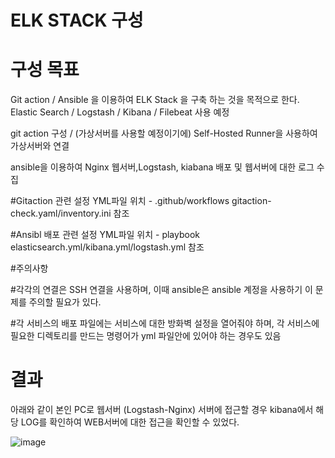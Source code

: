 
# ELK STACK 구성 

# 구성 목표 

Git action / Ansible 을 이용하여 ELK Stack 을 구축 하는 것을 목적으로 한다.
Elastic Search / Logstash / Kibana / Filebeat 사용 예정

git action 구성 / (가상서버를 사용할 예정이기에) Self-Hosted Runner을 사용하여 가상서버와 연결

ansible을 이용하여 Nginx 웹서버,Logstash, kiabana 배포 및 웹서버에 대한 로그 수집

#Gitaction 관련 설정 YML파일 위치 - .github/workflows gitaction-check.yaml/inventory.ini 참조

#Ansibl 배포 관련 설정 YML파일 위치 - playbook elasticsearch.yml/kibana.yml/logstash.yml 참조

#주의사항

#각각의 연결은 SSH 연결을 사용하며, 이때 ansible은 ansible 계정을 사용하기 이 문제를 주의할 필요가 있다.

#각 서비스의 배포 파일에는 서비스에 대한 방화벽 설정을 열어줘야 하며, 각 서비스에 필요한 디렉토리를 만드는 명령어가 yml 파일안에 있어야 하는 경우도 있음


# 결과
아래와 같이 본인 PC로 웹서버 (Logstash-Nginx) 서버에 접근할 경우 kibana에서 해당 LOG를 확인하여 WEB서버에 대한 접근을 확인할 수 있었다.


![image](https://github.com/user-attachments/assets/8e7fb332-6924-4714-a349-3c2c36d0a625)
